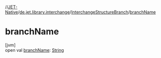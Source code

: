 //[JET-Native](../../../index.md)/[de.jet.library.interchange](../index.md)/[InterchangeStructureBranch](index.md)/[branchName](branch-name.md)

# branchName

[jvm]\
open val [branchName](branch-name.md): [String](https://kotlinlang.org/api/latest/jvm/stdlib/kotlin/-string/index.html)
